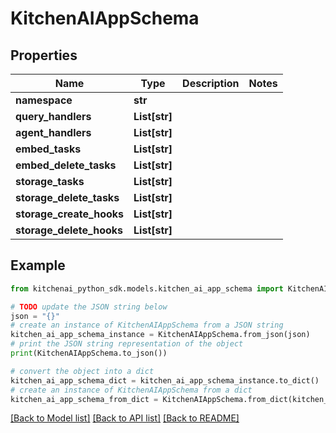 # KitchenAIAppSchema


## Properties

Name | Type | Description | Notes
------------ | ------------- | ------------- | -------------
**namespace** | **str** |  | 
**query_handlers** | **List[str]** |  | 
**agent_handlers** | **List[str]** |  | 
**embed_tasks** | **List[str]** |  | 
**embed_delete_tasks** | **List[str]** |  | 
**storage_tasks** | **List[str]** |  | 
**storage_delete_tasks** | **List[str]** |  | 
**storage_create_hooks** | **List[str]** |  | 
**storage_delete_hooks** | **List[str]** |  | 

## Example

```python
from kitchenai_python_sdk.models.kitchen_ai_app_schema import KitchenAIAppSchema

# TODO update the JSON string below
json = "{}"
# create an instance of KitchenAIAppSchema from a JSON string
kitchen_ai_app_schema_instance = KitchenAIAppSchema.from_json(json)
# print the JSON string representation of the object
print(KitchenAIAppSchema.to_json())

# convert the object into a dict
kitchen_ai_app_schema_dict = kitchen_ai_app_schema_instance.to_dict()
# create an instance of KitchenAIAppSchema from a dict
kitchen_ai_app_schema_from_dict = KitchenAIAppSchema.from_dict(kitchen_ai_app_schema_dict)
```
[[Back to Model list]](../README.md#documentation-for-models) [[Back to API list]](../README.md#documentation-for-api-endpoints) [[Back to README]](../README.md)


